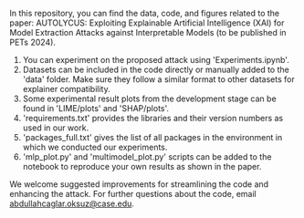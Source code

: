 In this repository, you can find the data, code, and figures related to the paper: AUTOLYCUS: Exploiting Explainable Artificial Intelligence (XAI) for Model Extraction Attacks against Interpretable Models (to be published in PETs 2024).

1. You can experiment on the proposed attack using 'Experiments.ipynb'.
2. Datasets can be included in the code directly or manually added to the 'data' folder. Make sure they follow a similar format to other datasets for explainer compatibility.
3. Some experimental result plots from the development stage can be found in 'LIME/plots' and 'SHAP/plots'.
4. 'requirements.txt' provides the libraries and their version numbers as used in our work.
5. 'packages_full.txt' gives the list of all packages in the environment in which we conducted our experiments.
6. 'mlp_plot.py' and 'multimodel_plot.py' scripts can be added to the notebook to reproduce your own results as shown in the paper.

We welcome suggested improvements for streamlining the code and enhancing the attack. For further questions about the code, email abdullahcaglar.oksuz@case.edu.
